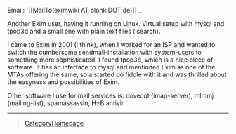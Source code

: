 Email: \`[[MailTo(eximwiki AT plonk DOT de)]]\`\_

Another Exim user, having it running on Linux. Virtual setup with mysql
and tpop3d and a small one with plain text files (lsearch).

I came to Exim in 2001 (I think), when I worked for an ISP and wanted to
switch the cumbersome sendmail-installation with system-users to
something more sophisticated. I found tpop3d, which is a nice piece of
software. It has an interface to mysql and mentioned Exim as one of the
MTAs offering the same, so a started do fiddle with it and was thrilled
about the easyness and possibilities of Exim.

Other software I use for mail services is: dovecot (imap-server), mlmmj
(mailing-list), spamassassin, H+B antivir.

* * * * *

> [CategoryHomepage](CategoryHomepage)
